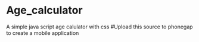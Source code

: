 # Age_calculator
A simple java script age calulator with css
#Upload this source to phonegap to create a mobile application
